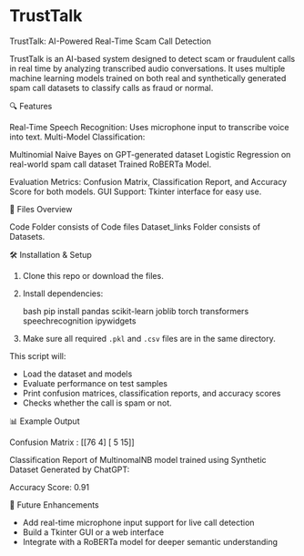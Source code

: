 # TrustTalk

TrustTalk: AI-Powered Real-Time Scam Call Detection

TrustTalk is an AI-based system designed to detect scam or fraudulent calls in real time by analyzing transcribed audio conversations. It uses multiple machine learning models trained on both real and synthetically generated spam call datasets to classify calls as fraud or normal.


🔍 Features

Real-Time Speech Recognition: Uses microphone input to transcribe voice into text.
Multi-Model Classification:

Multinomial Naive Bayes on GPT-generated dataset
Logistic Regression on real-world spam call dataset
Trained RoBERTa Model.

Evaluation Metrics: Confusion Matrix, Classification Report, and Accuracy Score for both models.
GUI Support: Tkinter interface for easy use.

📂 Files Overview

Code Folder consists of Code files
Dataset_links Folder consists of Datasets.


🛠️ Installation & Setup

1. Clone this repo or download the files.
2. Install dependencies:

   bash
   pip install pandas scikit-learn joblib torch transformers speechrecognition ipywidgets
   
3. Make sure all required `.pkl` and `.csv` files are in the same directory.




This script will:

* Load the dataset and models
* Evaluate performance on test samples
* Print confusion matrices, classification reports, and accuracy scores
* Checks whether the call is spam or not.

📊 Example Output

Confusion Matrix :
 [[76  4]
 [ 5 15]]

Classification Report of MultinomalNB model trained using Synthetic Dataset Generated by ChatGPT:


Accuracy Score: 0.91


📌 Future Enhancements

* Add real-time microphone input support for live call detection
* Build a Tkinter GUI or a web interface
* Integrate with a RoBERTa model for deeper semantic understanding
